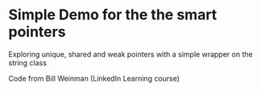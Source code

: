 # Simple Demo for the the smart pointers

Exploring unique, shared and weak pointers with a simple wrapper on the string class

Code from Bill Weinman (LinkedIn Learning course)